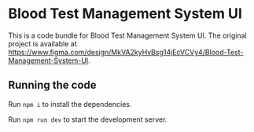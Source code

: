 
  # Blood Test Management System UI

  This is a code bundle for Blood Test Management System UI. The original project is available at https://www.figma.com/design/MkVA2kyHvBsg14jEcVCVy4/Blood-Test-Management-System-UI.

  ## Running the code

  Run `npm i` to install the dependencies.

  Run `npm run dev` to start the development server.
  